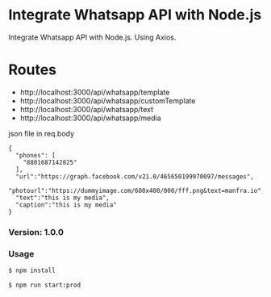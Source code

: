 # Integrate Whatsapp API with Node.js

Integrate Whatsapp API with Node.js. Using Axios.

# Routes
* http://localhost:3000/api/whatsapp/template
* http://localhost:3000/api/whatsapp/customTemplate
* http://localhost:3000/api/whatsapp/text
* http://localhost:3000/api/whatsapp/media


json file in req.body 
```
{
  "phones": [
    "8801687142825"
  ],
  "url":"https://graph.facebook.com/v21.0/465650199970097/messages",
  "photourl":"https://dummyimage.com/600x400/000/fff.png&text=manfra.io",
  "text":"this is my media",
  "caption":"this is my media"
}

```

### Version: 1.0.0

### Usage

```sh
$ npm install
```

```sh
$ npm run start:prod
```